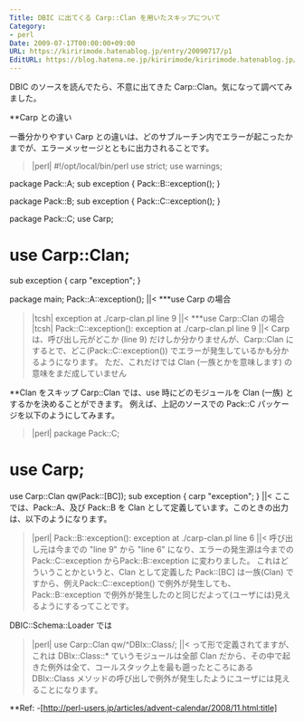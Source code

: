 ```yaml
---
Title: DBIC に出てくる Carp::Clan を用いたスキップについて
Category:
- perl
Date: 2009-07-17T00:00:00+09:00
URL: https://kiririmode.hatenablog.jp/entry/20090717/p1
EditURL: https://blog.hatena.ne.jp/kiririmode/kiririmode.hatenablog.jp/atom/entry/8454420450078212845
---
```



DBIC のソースを読んでたら、不意に出てきた Carp::Clan。気になって調べてみました。

**Carp との違い

一番分かりやすい Carp との違いは、どのサブルーチン内でエラーが起こったかまでが、エラーメッセージとともに出力されることです。
>|perl|
#!/opt/local/bin/perl
use strict;
use warnings;

package Pack::A;
sub exception { Pack::B::exception(); }

package Pack::B;
sub exception { Pack::C::exception(); }

package Pack::C;
use Carp;
# use Carp::Clan;
sub exception { carp "exception"; }

package main;
Pack::A::exception();
||<
***use Carp の場合
>|tcsh|
exception at ./carp-clan.pl line 9
||<
***use Carp::Clan の場合
>|tcsh|
Pack::C::exception(): exception at ./carp-clan.pl line 9
||<
Carp は、呼び出し元がどこか (line 9) だけしか分かりませんが、Carp::Clan にするとで、どこ(Pack::C::exception()) でエラーが発生しているかも分かるようになります。
ただ、これだけでは Clan (一族とかを意味します) の意味をまだ成していません

**Clan をスキップ
Carp::Clan では、use 時にどのモジュールを Clan (一族) とするかを決めることができます。
例えば、上記のソースでの Pack::C パッケージを以下のようにしてみます。
>|perl|
package Pack::C;
# use Carp;
use Carp::Clan qw(Pack::[BC]);
sub exception { carp "exception"; }
||<
ここでは、Pack::A、及び Pack::B を Clan として定義しています。このときの出力は、以下のようになります。
>|perl|
Pack::B::exception(): exception at ./carp-clan.pl line 6
||<
呼び出し元は今までの "line 9" から "line 6" になり、エラーの発生源は今までの Pack::C::exception からPack::B::exception に変わりました。
これはどういうことかというと、Clan として定義した Pack::[BC] は一族(Clan) ですから、例えPack::C::exception() で例外が発生しても、Pack::B::exception で例外が発生したのと同じだよって(ユーザには)見えるようにするってことです。

DBIC::Schema::Loader では
>|perl|
use Carp::Clan qw/^DBIx::Class/;
||<
って形で定義されてますが、これは DBIx::Class::* ていうモジュールは全部 Clan だから、その中で起きた例外は全て、コールスタック上を最も遡ったところにある DBIx::Class メソッドの呼び出しで例外が発生したようにユーザには見えることになります。

**Ref:
-[http://perl-users.jp/articles/advent-calendar/2008/11.html:title]
